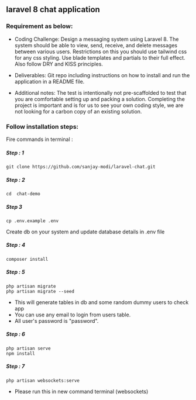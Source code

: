 ## laravel 8 chat application

### Requirement as below:
- Coding Challenge: Design a messaging system using Laravel 8. The system should be able to view, send, receive, and delete messages between various users. Restrictions on this you should use tailwind css for any css styling. Use blade templates and partials to their full effect. Also follow DRY and KISS principles.

- Deliverables:
Git repo including instructions on how to install and run the application in a README file.

- Additional notes:
The test is intentionally not pre-scaffolded to test that you are comfortable setting up and packing a solution.
Completing the project is important and is for us to see your own coding style, we are not looking for a carbon copy of an existing solution.

### Follow installation steps:

Fire commands in terminal : 
#####  Step : 1

```
git clone https://github.com/sanjay-modi/laravel-chat.git
```
##### Step : 2

```
cd  chat-demo
```
##### Step 3

```
cp .env.example .env
```
Create db on your system and update database details in .env file
##### Step : 4

```
composer install
```

##### Step : 5
```
php artisan migrate
php artisan migrate --seed

```
- This will generate tables in db and some random dummy users to check app
- You can use any email to login from users table.
- All user's password is "password".


##### Step : 6
```
php artisan serve
npm install
```

##### Step : 7
```
php artisan websockets:serve
```
- Please run this in new command terminal (websockets)
